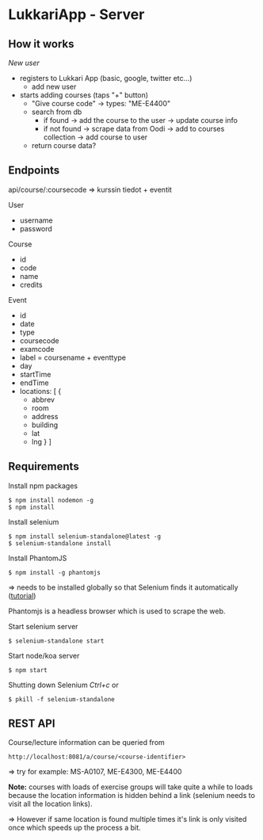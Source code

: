 # LukkariApp - Server

## How it works
*New user*
- registers to Lukkari App (basic, google, twitter etc...)
  - add new user
- starts adding courses (taps "+" button)
  - "Give course code" -> types: "ME-E4400"
  - search from db
    - if found -> add the course to the user -> update course info
    - if not found -> scrape data from Oodi -> add to courses collection -> add course to user
  - return course data?

## Endpoints

api/course/:coursecode
=> kurssin tiedot + eventit

User
- username
- password


Course
- id
- code
- name
- credits


Event
- id
- date
- type
- coursecode
- examcode
- label = coursename + eventtype
- day
- startTime
- endTime
- locations: [
  {
    - abbrev
    - room
    - address
    - building
    - lat
    - lng
  }
]

## Requirements

Install npm packages
```
$ npm install nodemon -g
$ npm install
```

Install selenium
```
$ npm install selenium-standalone@latest -g
$ selenium-standalone install
```

Install PhantomJS
```
$ npm install -g phantomjs
```
=> needs to be installed globally so that Selenium finds it automatically ([tutorial](http://code.tutsplus.com/tutorials/headless-functional-testing-with-selenium-and-phantomjs--net-30545))

Phantomjs is a headless browser which is used to scrape the web.

Start selenium server
```
$ selenium-standalone start
```

Start node/koa server
```
$ npm start
```

Shutting down Selenium *Ctrl+c* or
```
$ pkill -f selenium-standalone
```

## REST API

Course/lecture information can be queried from
```
http://localhost:8081/a/course/<course-identifier>
```
=> try for example: MS-A0107, ME-E4300, ME-E4400

**Note:** courses with loads of exercise groups will take quite a while to loads because the location information is hidden behind a link (selenium needs to visit all the location links).

=> However if same location is found multiple times it's link is only visited once which speeds up the process a bit.
